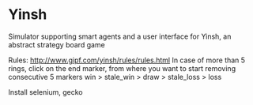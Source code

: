 # Yinsh
Simulator supporting smart agents and a user interface for Yinsh, an abstract strategy board game

Rules:
http://www.gipf.com/yinsh/rules/rules.html
In case of more than 5 rings, click on the end marker, from where you want to start removing consecutive 5 markers
win > stale_win > draw > stale_loss > loss

Install selenium, gecko
